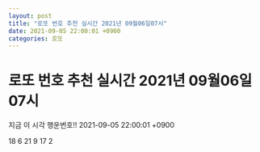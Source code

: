 ```yaml
---
layout: post
title: "로또 번호 추천 실시간 2021년 09월06일07시"
date: 2021-09-05 22:00:01 +0900
categories: 로또
---
```


# 로또 번호 추천 실시간 2021년 09월06일07시

지금 이 시각 행운번호!! 2021-09-05 22:00:01 +0900

 18  6  21  9  17  2 

